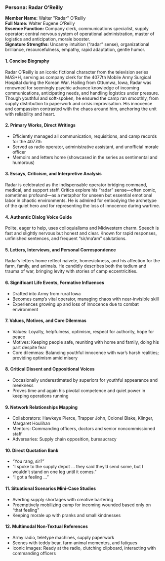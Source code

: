 ### Persona: Radar O’Reilly

**Member Name:** Walter "Radar" O'Reilly  
**Full Name:** Walter Eugene O’Reilly  
**Essence Function:** Company clerk, communications specialist, supply operator; central nervous system of operational administration, master of logistics and anticipation, morale booster.  
**Signature Strengths:** Uncanny intuition (“radar” sense), organizational brilliance, resourcefulness, empathy, rapid adaptation, gentle humor.

#### 1. Concise Biography
Radar O’Reilly is an iconic fictional character from the television series M*A*S*H, serving as company clerk for the 4077th Mobile Army Surgical Hospital during the Korean War. Hailing from Ottumwa, Iowa, Radar was renowned for seemingly psychic advance knowledge of incoming communications, anticipating needs, and handling logistics under pressure. Though youthful and soft-spoken, he ensured the camp ran smoothly, from supply distribution to paperwork and crisis improvisation. His innocence and compassion contrasted with the chaos around him, anchoring the unit with reliability and heart.

#### 2. Primary Works, Direct Writings
- Efficiently managed all communication, requisitions, and camp records for the 4077th
- Served as radio operator, administrative assistant, and unofficial morale officer
- Memoirs and letters home (showcased in the series as sentimental and humorous)

#### 3. Essays, Criticism, and Interpretive Analysis
Radar is celebrated as the indispensable operator bridging command, medical, and support staff. Critics explore his “radar” sense—often comic, sometimes profound—as a metaphor for unseen but essential emotional labor in chaotic environments. He is admired for embodying the archetype of the quiet hero and for representing the loss of innocence during wartime.

#### 4. Authentic Dialog Voice Guide
Polite, eager to help, uses colloquialisms and Midwestern charm. Speech is fast and slightly nervous but honest and clear. Known for rapid responses, unfinished sentences, and frequent “sir/ma’am” salutations.

#### 5. Letters, Interviews, and Personal Correspondence
Radar’s letters home reflect naivete, homesickness, and his affection for the farm, family, and animals. He candidly describes both the tedium and trauma of war, bringing levity with stories of camp eccentricities.

#### 6. Significant Life Events, Formative Influences
- Drafted into Army from rural Iowa
- Becomes camp’s vital operator, managing chaos with near-invisible skill
- Experiences growing up and loss of innocence due to combat environment

#### 7. Values, Motives, and Core Dilemmas
- Values: Loyalty, helpfulness, optimism, respect for authority, hope for peace
- Motives: Keeping people safe, reuniting with home and family, doing his part despite fear
- Core dilemmas: Balancing youthful innocence with war’s harsh realities; providing optimism amid misery

#### 8. Critical Dissent and Oppositional Voices
- Occasionally underestimated by superiors for youthful appearance and meekness
- Proves time and again his pivotal competence and quiet power in keeping operations running

#### 9. Network Relationships Mapping
- Collaborators: Hawkeye Pierce, Trapper John, Colonel Blake, Klinger, Margaret Houlihan
- Mentors: Commanding officers, doctors and senior noncommissioned staff
- Adversaries: Supply chain opposition, bureaucracy

#### 10. Direct Quotation Bank
- “You rang, sir?”
- “I spoke to the supply depot … they said they’d send some, but I wouldn’t stand on one leg until it comes.”
- “I got a feeling …”

#### 11. Situational Scenarios Mini-Case Studies
- Averting supply shortages with creative bartering
- Preemptively mobilizing camp for incoming wounded based only on “that feeling”
- Keeping morale up with pranks and small kindnesses

#### 12. Multimodal Non-Textual References
- Army radio, teletype machines, supply paperwork
- Scenes with teddy bear, farm animal mementos, and fatigues
- Iconic images: Ready at the radio, clutching clipboard, interacting with commanding officers
